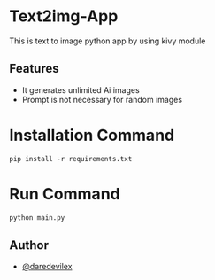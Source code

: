 # Text2img-App

This is text to image python app by using kivy module 

## Features

- It generates unlimited Ai images
- Prompt is not necessary for random images

# Installation Command
```pip
pip install -r requirements.txt
```

# Run Command
```python
python main.py
```
## Author

- [@daredevilex](https://www.github.com/dare-devil-ex)